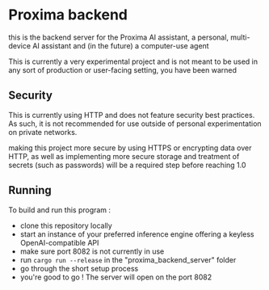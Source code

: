 # Proxima backend

this is the backend server for the Proxima AI assistant, a personal, multi-device AI assistant and (in the future) a computer-use agent

This is currently a very experimental project and is not meant to be used in any sort of production or user-facing setting, you have been warned

## Security

This is currently using HTTP and does not feature security best practices. As such, it is not recommended for use outside of personal experimentation on private networks.

making this project more secure by using HTTPS or encrypting data over HTTP, as well as implementing more secure storage and treatment of secrets (such as passwords) will be a required step before reaching 1.0 

## Running

To build and run this program :
- clone this repository locally
- start an instance of your preferred inference engine offering a keyless OpenAI-compatible API
- make sure port 8082 is not currently in use
- run `cargo run --release` in the "proxima_backend_server" folder
- go through the short setup process
- you're good to go ! The server will open on the port 8082